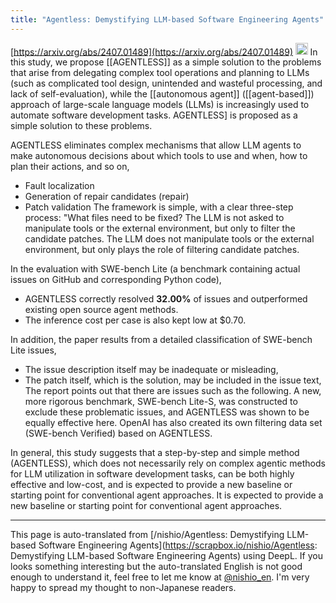 ```yaml
---
title: "Agentless: Demystifying LLM-based Software Engineering Agents"
---
```


[https://arxiv.org/abs/2407.01489](https://arxiv.org/abs/2407.01489)
<img src='https://scrapbox.io/api/pages/nishio-en/o1 Pro/icon' alt='o1 Pro.icon' height="19.5"/>
In this study, we propose [[AGENTLESS]] as a simple solution to the problems that arise from delegating complex tool operations and planning to LLMs (such as complicated tool design, unintended and wasteful processing, and lack of self-evaluation), while the [[autonomous agent]] ([[agent-based]]) approach of large-scale language models (LLMs) is increasingly used to automate software development tasks. AGENTLESS] is proposed as a simple solution to these problems.

AGENTLESS eliminates complex mechanisms that allow LLM agents to make autonomous decisions about which tools to use and when, how to plan their actions, and so on,
- Fault localization
- Generation of repair candidates (repair)
- Patch validation
The framework is simple, with a clear three-step process: "What files need to be fixed? The LLM is not asked to manipulate tools or the external environment, but only to filter the candidate patches. The LLM does not manipulate tools or the external environment, but only plays the role of filtering candidate patches.

In the evaluation with SWE-bench Lite (a benchmark containing actual issues on GitHub and corresponding Python code),
- AGENTLESS correctly resolved **32.00%** of issues and outperformed existing open source agent methods.
- The inference cost per case is also kept low at $0.70.

In addition, the paper results from a detailed classification of SWE-bench Lite issues,
- The issue description itself may be inadequate or misleading,
- The patch itself, which is the solution, may be included in the issue text,
The report points out that there are issues such as the following. A new, more rigorous benchmark, SWE-bench Lite-S, was constructed to exclude these problematic issues, and AGENTLESS was shown to be equally effective here. OpenAI has also created its own filtering data set (SWE-bench Verified) based on AGENTLESS.

In general, this study suggests that a step-by-step and simple method (AGENTLESS), which does not necessarily rely on complex agentic methods for LLM utilization in software development tasks, can be both highly effective and low-cost, and is expected to provide a new baseline or starting point for conventional agent approaches. It is expected to provide a new baseline or starting point for conventional agent approaches.

---
This page is auto-translated from [/nishio/Agentless: Demystifying LLM-based Software Engineering Agents](https://scrapbox.io/nishio/Agentless: Demystifying LLM-based Software Engineering Agents) using DeepL. If you looks something interesting but the auto-translated English is not good enough to understand it, feel free to let me know at [@nishio_en](https://twitter.com/nishio_en). I'm very happy to spread my thought to non-Japanese readers.